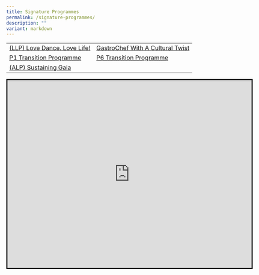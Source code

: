 ```yaml
---
title: Signature Programmes
permalink: /signature-programmes/
description: ""
variant: markdown
---
```

<table>
<tbody>
<tr>
<td><a href="/signature-programmes/llp-love-dance-love-life">(LLP) Love Dance. Love Life!</a></td>
<td><a href="/signature-programmes/innochef-with-a-cultural-twist" target="">GastroChef With A Cultural Twist</a></td>
</tr>
<tr>
<td><a href="/signature-programmes/p1-transition-programme">P1 Transition Programme</a></td>
<td><a href="/student-development/primary-6-transition-programme-ready-sec-go/">P6 Transition Programme</a></td>
</tr>
<tr>
<td><a href="/departments/ciet/alp-sustaining-gaia" target="">(ALP) Sustaining Gaia</a></td>
</tr>
</tbody>
</table>
<iframe height="500" width="650" style="border: solid #000000;" name="myIFrame" src="https://www.instagram.com/p/Cni0Sgkp9OA/embed/captioned/?cr=1&amp;wp=1330&amp;rd=https%3A%2F%2Fembedinstagramfeed.com" id="exported_frame_src"></iframe>